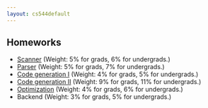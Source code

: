 ```yaml
---
layout: cs544default
---
```


## Homeworks

* [Scanner](assignment_scanner.html) (Weight: 5% for grads, 6% for undergrads.)
* [Parser](assignment_parser.html) (Weight: 5% for grads, 7% for undergrads.)
* [Code generation I](assignment_codegen1.html) (Weight: 4% for grads, 5% for undergrads.)
* [Code generation II](assignment_codegen2.html) (Weight: 9% for grads, 11% for undergrads.)
* [Optimization](assignment_opt.html) (Weight: 4% for grads, 6% for undergrads.)
* Backend (Weight: 3% for grads, 5% for undergrads.)
